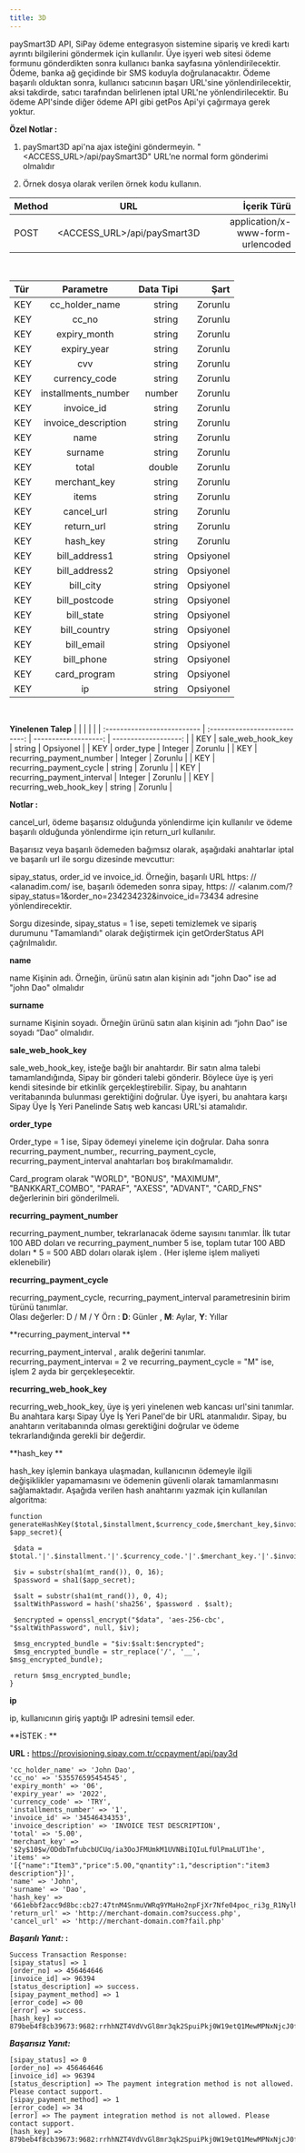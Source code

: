 ```yaml
---
title: 3D
---
```


paySmart3D API, SiPay ödeme entegrasyon sistemine sipariş ve kredi kartı ayrıntı bilgilerini göndermek için kullanılır. Üye işyeri web sitesi ödeme formunu gönderdikten sonra kullanıcı banka sayfasına yönlendirilecektir. Ödeme, banka ağ geçidinde bir SMS koduyla doğrulanacaktır. Ödeme başarılı olduktan sonra, kullanıcı satıcının başarı URL'sine yönlendirilecektir, aksi takdirde, satıcı tarafından belirlenen iptal URL'ne yönlendirilecektir. Bu ödeme API'sinde diğer ödeme API gibi getPos Api'yi çağırmaya gerek yoktur.


**Özel Notlar :**
1. paySmart3D api'na ajax isteğini göndermeyin. "<ACCESS_URL>/api/paySmart3D" URL’ne normal form gönderimi olmalıdır

2.	Örnek dosya olarak verilen örnek kodu kullanın.


| Method                        | URL                         | İçerik Türü |
| :-------------------------- | :---------------------------: | -------------------: |
| POST | <ACCESS_URL>/api/paySmart3D | application/x-www-form-urlencoded |
</br>

| Tür                        | Parametre                         | Data Tipi | Şart |
| :-------------------------- | :---------------------------: | -------------------: | -------------------: |
| KEY | cc_holder_name | string  | Zorunlu |
| KEY | cc_no | string  | Zorunlu |
| KEY | expiry_month | string  | Zorunlu |
| KEY | expiry_year | string | Zorunlu |
| KEY | cvv | string | Zorunlu |
| KEY | currency_code | string | Zorunlu |
| KEY | installments_number | number | Zorunlu |
| KEY | invoice_id | string | Zorunlu |
| KEY | invoice_description | string | Zorunlu |
| KEY | name | string | Zorunlu |
| KEY | surname | string | Zorunlu |
| KEY | total | double | Zorunlu |
| KEY | merchant_key | string | Zorunlu |
| KEY | items | string | Zorunlu |
| KEY | cancel_url | string | Zorunlu |
| KEY | return_url | string | Zorunlu |
| KEY | hash_key | string | Zorunlu |
| KEY | bill_address1 | string | Opsiyonel |
| KEY | bill_address2 | string | Opsiyonel |
| KEY | bill_city | string | Opsiyonel |
| KEY | bill_postcode | string | Opsiyonel |
| KEY | bill_state | string | Opsiyonel |
| KEY | bill_country | string | Opsiyonel |
| KEY | bill_email | string | Opsiyonel |
| KEY | bill_phone | string  | Opsiyonel  |
| KEY | card_program | string | Opsiyonel |
| KEY | ip | string | Opsiyonel |

</br>

**Yinelenen Talep**
| | | | |
| :-------------------------- | :---------------------------: | -------------------: | -------------------: |
| KEY | sale_web_hook_key  | string  | Opsiyonel  |
| KEY | order_type  | Integer  | Zorunlu  |
| KEY | recurring_payment_number  | Integer  |  Zorunlu |
| KEY | recurring_payment_cycle  | string  | Zorunlu  |
| KEY | recurring_payment_interval  | Integer  | Zorunlu  |
| KEY | recurring_web_hook_key  | string  |  Zorunlu |


**Notlar :**

cancel_url, ödeme başarısız olduğunda yönlendirme için kullanılır ve ödeme başarılı olduğunda yönlendirme için return_url kullanılır.

Başarısız veya başarılı ödemeden bağımsız olarak, aşağıdaki anahtarlar iptal ve başarılı url ile sorgu dizesinde mevcuttur:

sipay_status, order_id ve invoice_id. Örneğin, başarılı URL https: // <alanadim.com/ ise, başarılı ödemeden sonra sipay, https: // <alanım.com/?sipay_status=1&order_no=234234232&invoice_id=73434 adresine yönlendirecektir.

Sorgu dizesinde, sipay_status = 1 ise, sepeti temizlemek ve sipariş durumunu "Tamamlandı" olarak değiştirmek için getOrderStatus API çağrılmalıdır.


**name**

name Kişinin adı. Örneğin, ürünü satın alan kişinin adı "john Dao" ise ad "john Dao" olmalıdır

**surname**

surname Kişinin soyadı. Örneğin ürünü satın alan kişinin adı “john Dao” ise soyadı “Dao” olmalıdır.

**sale_web_hook_key**

sale_web_hook_key, isteğe bağlı bir anahtardır. Bir satın alma talebi tamamlandığında, Sipay bir gönderi talebi gönderir. Böylece üye iş yeri kendi sitesinde bir etkinlik gerçekleştirebilir. Sipay, bu anahtarın veritabanında bulunması gerektiğini doğrular. Üye işyeri, bu anahtara karşı Sipay Üye İş Yeri Panelinde Satış web kancası URL'si atamalıdır.

**order_type**

Order_type = 1 ise, Sipay ödemeyi yineleme için doğrular. Daha sonra recurring_payment_number,, recurring_payment_cycle, recurring_payment_interval  anahtarları boş bırakılmamalıdır.

Card_program olarak "WORLD", "BONUS", "MAXIMUM", "BANKKART_COMBO", "PARAF", "AXESS", "ADVANT", "CARD_FNS" değerlerinin biri gönderilmeli.

**recurring_payment_number**

recurring_payment_number,  tekrarlanacak ödeme sayısını tanımlar. İlk tutar 100 ABD doları ve recurring_payment_number 5 ise, toplam tutar 100 ABD doları * 5 = 500 ABD doları olarak işlem . (Her işleme işlem maliyeti eklenebilir)

**recurring_payment_cycle**

recurring_payment_cycle,  recurring_payment_interval parametresinin birim türünü tanımlar. 
<br/>
Olası değerler: D / M / Y
Örn :  **D**: Günler , **M**: Aylar, **Y**: Yıllar


**recurring_payment_interval  **

recurring_payment_interval  ,  aralık değerini tanımlar. recurring_payment_intervaı = 2 ve recurring_payment_cycle = "M" ise, işlem 2 ayda bir gerçekleşecektir.


**recurring_web_hook_key**

recurring_web_hook_key, üye iş yeri yinelenen web kancası url'sini tanımlar. Bu anahtara karşı Sipay Üye İş Yeri Panel'de bir URL atanmalıdır. Sipay, bu anahtarın veritabanında olması gerektiğini doğrular ve ödeme tekrarlandığında gerekli bir değerdir.



**hash_key **

hash_key işlemin bankaya ulaşmadan, kullanıcının ödemeyle ilgili değişiklikler yapamamasını ve ödemenin güvenli olarak tamamlanmasını sağlamaktadır. 
Aşağıda verilen hash anahtarını yazmak için kullanılan algoritma:

``` markup
function generateHashKey($total,$installment,$currency_code,$merchant_key,$invoice_id,
$app_secret){

 $data = $total.'|'.$installment.'|'.$currency_code.'|'.$merchant_key.'|'.$invoice_id;

 $iv = substr(sha1(mt_rand()), 0, 16);
 $password = sha1($app_secret);

 $salt = substr(sha1(mt_rand()), 0, 4);
 $saltWithPassword = hash('sha256', $password . $salt);

 $encrypted = openssl_encrypt("$data", 'aes-256-cbc', "$saltWithPassword", null, $iv);

 $msg_encrypted_bundle = "$iv:$salt:$encrypted";
 $msg_encrypted_bundle = str_replace('/', '__', $msg_encrypted_bundle);

 return $msg_encrypted_bundle;
}

```

**ip**

ip, kullanıcının giriş yaptığı IP adresini temsil eder.



**İSTEK : ** 

**URL :** https://provisioning.sipay.com.tr/ccpayment/api/pay3d
``` markup
'cc_holder_name' => 'John Dao',
'cc_no' => '535576595454545',
'expiry_month' => '06',
'expiry_year' => '2022',
'currency_code' => 'TRY',
'installments_number' => '1',
'invoice_id' => '34546434353',
'invoice_description' => 'INVOICE TEST DESCRIPTION',
'total' => '5.00',
'merchant_key' => '$2y$10$w/ODdbTmfubcbUCUq/ia3OoJFMUmkM1UVNBiIQIuLfUlPmaLUT1he',
'items' => '[{"name":"Item3","price":5.00,"qnantity":1,"description":"item3 description"}]',
'name' => 'John',
'surname' => 'Dao',
'hash_key' => '661ebbf2acc9d8bc:cb27:47tnM4SnmuVWRq9YMaHo2npFjXr7Nfe04poc_ri3g_R1NylhHZcj0Zu3Eul4K7tPmEV2kRxpiDUa8If4xgxAHyM6j+mJaLGL73FFFxoEEJcwhqr5GYOTbQbT7+G2TtnU',
'return_url' => 'http://merchant-domain.com?success.php',
'cancel_url' => 'http://merchant-domain.com?fail.php'
```

**_Başarılı Yanıt:_ :**

``` markup
Success Transaction Response:
[sipay_status] => 1
[order_no] => 456464646
[invoice_id] => 96394 
[status_description] => success.
[sipay_payment_method] => 1 
[error_code] => 00
[error] => success.
[hash_key] => 879beb4f8cb39673:9682:rrhhNZT4VdVvGl8mr3qk2SpuiPkj0W19etQ1MewMPNxNjcJ0fLZ__8D3Q9blpZHPY 
```

**_Başarısız Yanıt:_**
``` markup
[sipay_status] => 0
[order_no] => 456464646
[invoice_id] => 96394 
[status_description] => The payment integration method is not allowed. Please contact support.
[sipay_payment_method] => 1 
[error_code] => 34 
[error] => The payment integration method is not allowed. Please contact support. 
[hash_key] => 879beb4f8cb39673:9682:rrhhNZT4VdVvGl8mr3qk2SpuiPkj0W19etQ1MewMPNxNjcJ0fLZ__8D3Q9blpZHPY
```


